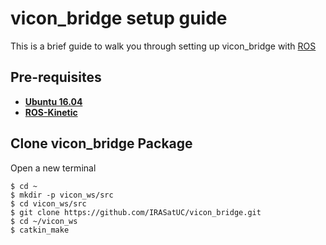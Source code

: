 # vicon_bridge setup guide
This is a brief guide to walk you through setting up vicon_bridge with [ROS](http://www.ros.org/)

## Pre-requisites
- **[Ubuntu 16.04](https://tutorials.ubuntu.com/tutorial/tutorial-install-ubuntu-desktop-1604#0)**
- **[ROS-Kinetic](http://wiki.ros.org/kinetic/Installation/Ubuntu)**

## Clone vicon_bridge Package
Open a new terminal
  ```console
  $ cd ~
  $ mkdir -p vicon_ws/src
  $ cd vicon_ws/src
  $ git clone https://github.com/IRASatUC/vicon_bridge.git
  $ cd ~/vicon_ws
  $ catkin_make
  ```
